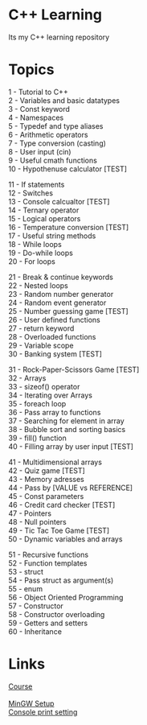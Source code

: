 # C++ Learning
Its my C++ learning repository

# Topics
 1 - Tutorial to C++ \
 2 - Variables and basic datatypes \
 3 - Const keyword \
 4 - Namespaces \
 5 - Typedef and type aliases \
 6 - Arithmetic operators \
 7 - Type conversion (casting) \
 8 - User input (cin) \
 9 - Useful cmath functions \
10 - Hypothenuse calculator   [TEST]

11 - If statements  \
12 - Switches \
13 - Console calcualtor   [TEST] \
14 - Ternary operator \
15 - Logical operators \
16 - Temperature conversion   [TEST] \
17 - Useful string methods \
18 - While loops \
19 - Do-while loops \
20 - For loops

21 - Break & continue keywords \
22 - Nested loops  \
23 - Random number generator \
24 - Random event generator \
25 - Number guessing game   [TEST] \
26 - User defined functions \
27 - return keyword \
28 - Overloaded functions \
29 - Variable scope \
30 - Banking system   [TEST]

31 - Rock-Paper-Scissors Game   [TEST] \
32 - Arrays \
33 - sizeof() operator \
34 - Iterating over Arrays \
35 - foreach loop \
36 - Pass array to functions \
37 - Searching for element in array \
38 - Bubble sort and sorting basics \
39 - fill() function \
40 - Filling array by user input   [TEST]

41 - Multidimensional arrays \
42 - Quiz game   [TEST] \
43 - Memory adresses \
44 - Pass by [VALUE vs REFERENCE] \
45 - Const parameters \
46 - Credit card checker   [TEST] \
47 - Pointers \
48 - Null pointers \
49 - Tic Tac Toe Game   [TEST] \
50 - Dynamic variables and arrays

51 - Recursive functions \
52 - Function templates \
53 - struct \
54 - Pass struct as argument(s) \
55 - enum \
56 - Object Oriented Programming \
57 - Constructor \
58 - Constructor overloading \
59 - Getters and setters \
60 - Inheritance

# Links 
[Course](https://www.youtube.com/watch?v=-TkoO8Z07hI) <br><br>
[MinGW Setup](https://code.visualstudio.com/docs/cpp/config-mingw) <br>
[Console print setting](./img/settings1.png)

